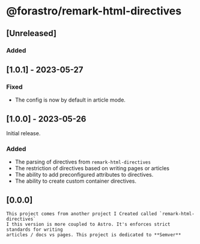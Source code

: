 # @forastro/remark-html-directives

## [Unreleased]

### Added

## [1.0.1] - 2023-05-27

### Fixed

- The config is now by default in article mode.

## [1.0.0] - 2023-05-26

 Initial release.

### Added

- The parsing of directives from `remark-html-directives`
- The restriction of directives based on writing pages or articles
- The ability to add preconfigured attributes to directives.
- The ability to create custom container directives.

## [0.0.0]

    This project comes from another project I Created called `remark-html-directives`
    I this version is more coupled to Astro. It's enforces strict standards for writing
    articles / docs vs pages. This project is dedicated to **Semver**
